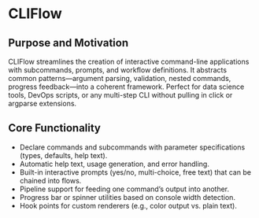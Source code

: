 # CLIFlow

## Purpose and Motivation
CLIFlow streamlines the creation of interactive command-line applications with subcommands, prompts, and workflow definitions. It abstracts common patterns—argument parsing, validation, nested commands, progress feedback—into a coherent framework. Perfect for data science tools, DevOps scripts, or any multi-step CLI without pulling in click or argparse extensions.

## Core Functionality
- Declare commands and subcommands with parameter specifications (types, defaults, help text).
- Automatic help text, usage generation, and error handling.
- Built-in interactive prompts (yes/no, multi-choice, free text) that can be chained into flows.
- Pipeline support for feeding one command’s output into another.
- Progress bar or spinner utilities based on console width detection.
- Hook points for custom renderers (e.g., color output vs. plain text).

